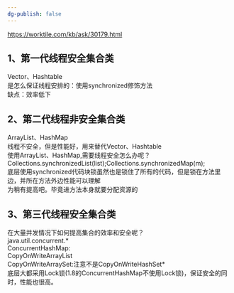 ```yaml
---
dg-publish: false
---
```


https://worktile.com/kb/ask/30179.html

## 1、第一代线程安全集合类

Vector、Hashtable  
是怎么保证线程安排的：使用synchronized修饰方法  
缺点：效率低下

## 2、第二代线程非安全集合类

ArrayList、HashMap  
线程不安全，但是性能好，用来替代Vector、Hashtable  
使用ArrayList、HashMap,需要线程安全怎么办呢？  
Collections.synchronizedList(list);Collections.synchronizedMap(m);  
底层使用synchronized代码块锁虽然也是锁住了所有的代码，但是锁在方法里边，并所在方法外边性能可以理解  
为稍有提高吧。毕竟进方法本身就要分配资源的

## 3、第三代线程安全集合类

在大量并发情况下如何提高集合的效率和安全呢？  
java.util.concurrent.*  
ConcurrentHashMap:  
CopyOnWriteArrayList  
CopyOnWriteArraySet:注意不是CopyOnWriteHashSet*  
底层大都采用Lock锁(1.8的ConcurrentHashMap不使用Lock锁)，保证安全的同时，性能也很高。
